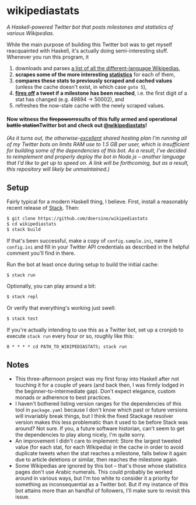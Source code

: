 # wikipediastats

*A Haskell-powered Twitter bot that posts milestones and statistics of various Wikipedias.*

While the main purpose of building this Twitter bot was to get myself reacquainted with Haskell, it's actually doing semi-interesting stuff. Whenever you run this program, it

1. downloads and parses [a list of all the different-language Wikipedias](https://meta.wikimedia.org/wiki/List_of_Wikipedias),
2. **scrapes some of the more interesting [statistics](https://en.wikipedia.org/wiki/Special:Statistics)** for each of them,
3. **compares these stats to previously scraped and cached values** (unless the cache doesn't exist, in which case `goto 5`),
4. **[fires off](https://github.com/himura/twitter-conduit/blob/master/sample/post.hs) a tweet if a milestone has been reached**, i.e. the first digit of a stat has changed (e.g. 49894 → 50002), and
5. refreshes the now-stale cache with the newly scraped values.


#### Now witness the ~~firepower~~results of this fully armed and operational ~~battle station~~Twitter bot and check out [@wikipediastats](https://twitter.com/wikipediastats)!

*(As it turns out, the otherwise-[excellent](https://uberspace.de) shared hosting plan I'm running all of my Twitter bots on limits RAM use to 1.5 GB per user, which is insufficient for building some of the dependencies of this bot. As a result, I've decided to reimplement and properly deploy the bot in Node.js – another language that I'd like to get up to speed on. A link will be forthcoming, but as a result, this repository will likely be unmaintained.)*


## Setup

Fairly typical for a modern Haskell thing, I believe. First, install a reasonably recent release of [Stack](https://docs.haskellstack.org/en/stable/README/). Then:

```bash
$ git clone https://github.com/doersino/wikipediastats
$ cd wikipediastats
$ stack build
```

If that's been successful, make a copy of `config.sample.ini`, name it `config.ini` and fill in your Twitter API credentials as described in the helpful comment you'll find in there.

Run the bot at least once during setup to build the initial cache:

```bash
$ stack run
```

Optionally, you can play around a bit:

```bash
$ stack repl
```

Or verify that everything's working just swell:

```bash
$ stack test
```

If you're actually intending to use this as a Twitter bot, set up a cronjob to execute `stack run` every hour or so, roughly like this:

```cron
0 * * * * cd PATH_TO_WIKIPEDIASTATS; stack run
```


## Notes

* This three-afternoon project was my first foray into Haskell after not touching it for a couple of years (and back then, I was firmly lodged in the beginner-to-intermediate gap). Don't expect elegance, custom monads or adherence to best practices.
* I haven't bothered listing version ranges for the dependencies of this tool in `package.yaml` because I don't know which past or future versions will invariably break things, but I think the fixed Stackage resolver version makes this less problematic than it used to be before Stack was around? Not sure. If you, a future software historian, can't seem to get the dependencies to play along nicely, I'm quite sorry.
* An improvement I didn't care to implement: Store the largest tweeted value (for each stat, for each Wikipedia) in the cache in order to avoid duplicate tweets when the stat reaches a milestone, falls below it again due to article deletions or similar, then reaches the milestone again.
* Some Wikipedias are ignored by this bot – that's those whose statistics pages don't use Arabic numerals. This could probably be worked around in various ways, but I'm too white to consider it a priority for something as inconsequential as a Twitter bot. But if my instance of this bot attains more than an handful of followers, I'll make sure to revisit this issue.
